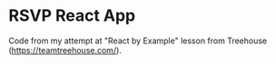# RSVP React App

Code from my attempt at "React by Example" lesson from Treehouse (https://teamtreehouse.com/).
